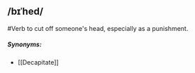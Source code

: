 ## /bɪˈhed/  
#Verb 
to cut off someone's head, especially as a punishment.

##### Synonyms:
- [[Decapitate]]